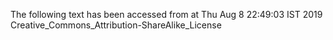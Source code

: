 The following text has been accessed from at Thu Aug 8 22:49:03 IST 2019
Creative_Commons_Attribution-ShareAlike_License
